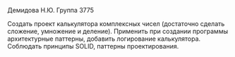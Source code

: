 Демидова Н.Ю.
Группа 3775

Создать проект калькулятора комплексных чисел (достаточно сделать сложение, умножение и деление).
Применить при создании программы архитектурные паттерны, добавить логирование калькулятора.
Соблюдать принципы SOLID, паттерны проектирования.
